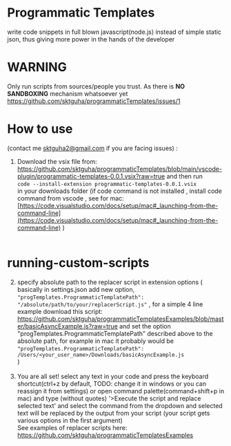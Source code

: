 # Programmatic Templates
write code snippets in full blown javascript(node.js) instead of simple static json, thus giving more power in the hands of the developer
# WARNING 
Only run scripts from sources/people you trust. As there is **NO SANDBOXING** mechanism whatsoever yet https://github.com/sktguha/programmaticTemplates/issues/1<br/>
# How to use
(contact me sktguha2@gmail.com if you are facing issues) : <br/>
1. Download the vsix file from: https://github.com/sktguha/programmaticTemplates/blob/main/vscode-plugin/programmatic-templates-0.0.1.vsix?raw=true and then run <br/>
`code --install-extension programmatic-templates-0.0.1.vsix` <br/>in your downloads folder (if code command is not installed , install code command from vscode , see for mac: [https://code.visualstudio.com/docs/setup/mac#_launching-from-the-command-line](https://code.visualstudio.com/docs/setup/mac#_launching-from-the-command-line) ) </br><br/>
# running-custom-scripts
2. specify absolute path to the replacer script in extension options ( basically in settings.json add new option, `"progTemplates.ProgrammaticTemplatePath": "/absolute/path/to/your/replacerScript.js"` , for a simple 4 line example download this script: https://github.com/sktguha/programmaticTemplatesExamples/blob/master/basicAsyncExample.js?raw=true and set the option "progTemplates.ProgrammaticTemplatePath" described above to the absolute path, for example in mac it probably would be 
`"progTemplates.ProgrammaticTemplatePath": /Users/<your_user_name>/Downloads/basicAsyncExample.js`
<br/>)<br/><br/>
3. You are all set! select any text in your code and press the keyboard shortcut(ctrl+z by default, TODO: change it in windows or you can reassign it from settings) or open command palette(command+shift+p in mac) and type (without quotes) '>Execute the script and replace selected text' and select the command from the dropdown and selected text will be replaced by the output from your script (your script gets various options in the first argument) 
<br/> See examples of replacer scripts here: https://github.com/sktguha/programmaticTemplatesExamples

